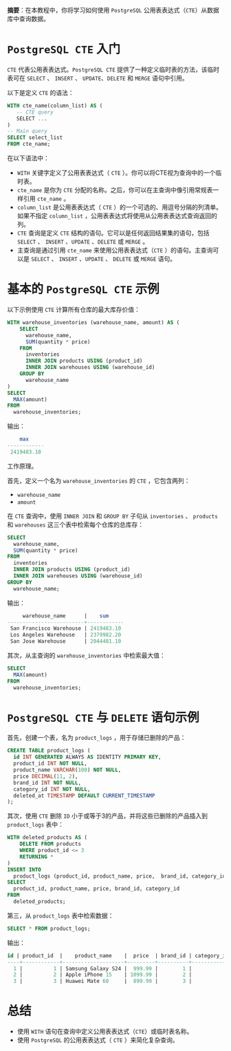 **摘要**：在本教程中，你将学习如何使用 `PostgreSQL` 公用表表达式（`CTE`）从数据库中查询数据。

# `PostgreSQL CTE` 入门

`CTE` 代表公用表表达式。`PostgreSQL CTE` 提供了一种定义临时表的方法，该临时表可在 `SELECT` 、 `INSERT` 、 `UPDATE`、`DELETE` 和 `MERGE` 语句中引用。

以下是定义 `CTE` 的语法：

```sql
WITH cte_name(column_list) AS (
   -- CTE query
   SELECT ...
)
-- Main query
SELECT select_list
FROM cte_name;
```

在以下语法中：

- `WITH` 关键字定义了公用表表达式（ `CTE` ）。你可以将CTE视为查询中的一个临时表。
- `cte_name` 是你为 `CTE` 分配的名称。之后，你可以在主查询中像引用常规表一样引用 `cte_name` 。
- `column_list` 是公用表表达式（ `CTE` ）的一个可选的、用逗号分隔的列清单。如果不指定 `column_list` ，公用表表达式将使用从公用表表达式查询返回的列。
- `CTE` 查询是定义 `CTE` 结构的语句。它可以是任何返回结果集的语句，包括 `SELECT` 、 `INSERT` 、`UPDATE` 、`DELETE` 或 `MERGE` 。
- 主查询是通过引用 `cte_name` 来使用公用表表达式（`CTE` ）的语句。主查询可以是 `SELECT` 、 `INSERT` 、`UPDATE` 、 `DELETE` 或 `MERGE` 语句。

# 基本的 `PostgreSQL CTE` 示例

以下示例使用 `CTE` 计算所有仓库的最大库存价值：

```sql
WITH warehouse_inventories (warehouse_name, amount) AS (
    SELECT
      warehouse_name,
      SUM(quantity * price)
    FROM
      inventories
      INNER JOIN products USING (product_id)
      INNER JOIN warehouses USING (warehouse_id)
    GROUP BY
      warehouse_name
)
SELECT
  MAX(amount)
FROM
  warehouse_inventories;
```

输出：

```sql
    max
------------
 2419483.10
```

工作原理。

首先，定义一个名为 `warehouse_inventories` 的 `CTE` ，它包含两列：

- `warehouse_name`
- `amount`

在 `CTE` 查询中，使用 `INNER JOIN` 和  `GROUP BY` 子句从 `inventories` 、 `products` 和 `warehouses` 这三个表中检索每个仓库的总库存：

```sql
SELECT
  warehouse_name,
  SUM(quantity * price)
FROM
  inventories
  INNER JOIN products USING (product_id)
  INNER JOIN warehouses USING (warehouse_id)
GROUP BY
  warehouse_name;
```

输出：

```sql
     warehouse_name      |    sum
-------------------------+------------
 San Francisco Warehouse | 2419483.10
 Los Angeles Warehouse   | 2379982.20
 San Jose Warehouse      | 2044481.10
```

其次，从主查询的 `warehouse_inventories` 中检索最大值：

```sql
SELECT
  MAX(amount)
FROM
  warehouse_inventories;
```

# `PostgreSQL CTE` 与 `DELETE` 语句示例

首先，创建一个表，名为 `product_logs` ，用于存储已删除的产品：

```sql
CREATE TABLE product_logs (
  id INT GENERATED ALWAYS AS IDENTITY PRIMARY KEY,
  product_id INT NOT NULL,
  product_name VARCHAR(100) NOT NULL,
  price DECIMAL(11, 2),
  brand_id INT NOT NULL,
  category_id INT NOT NULL,
  deleted_at TIMESTAMP DEFAULT CURRENT_TIMESTAMP
);
```

其次，使用 `CTE` 删除 `ID` 小于或等于3的产品，并将这些已删除的产品插入到 `product_logs` 表中：

```sql
WITH deleted_products AS (
    DELETE FROM products
    WHERE product_id <= 3 
    RETURNING *
)
INSERT INTO
  product_logs (product_id, product_name, price,  brand_id, category_id)
SELECT
  product_id, product_name, price, brand_id, category_id 
FROM
  deleted_products;
```

第三，从 `product_logs` 表中检索数据：

```sql
SELECT * FROM product_logs;
```

输出：

```sql
id | product_id  |    product_name    |  price  | brand_id | category_id |         deleted_at
----+------------+--------------------+---------+----------+-------------+----------------------------
  1 |          1 | Samsung Galaxy S24 |  999.99 |        1 |           1 | 2024-12-02 16:57:20.060067
  2 |          2 | Apple iPhone 15    | 1099.99 |        2 |           1 | 2024-12-02 16:57:20.060067
  3 |          3 | Huawei Mate 60     |  899.99 |        3 |           1 | 2024-12-02 16:57:20.060067
```

# 总结

- 使用 `WITH` 语句在查询中定义公用表表达式（`CTE`）或临时表名称。
- 使用 `PostgreSQL` 的公用表表达式（ `CTE` ）来简化复杂查询。